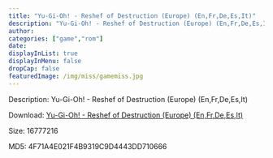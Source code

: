 ```yaml
---
title: "Yu-Gi-Oh! - Reshef of Destruction (Europe) (En,Fr,De,Es,It)"
description: "Yu-Gi-Oh! - Reshef of Destruction (Europe) (En,Fr,De,Es,It)"
author: 
categories: ["game","rom"]
date: 
displayInList: true
displayInMenu: false
dropCap: false
featuredImage: /img/miss/gamemiss.jpg
---
```


Description: Yu-Gi-Oh! - Reshef of Destruction (Europe) (En,Fr,De,Es,It)

Download: <a style="text-decoration:underline;" href="https://mega.nz/#!2bBwRaQJ!Ei7k8Q-0EBGZ6vTLDiNOQIGGLZ5QHXegX71M3n_ytnY" target = "_blank" rel = "nofollow" > Yu-Gi-Oh! - Reshef of Destruction (Europe) (En,Fr,De,Es,It)</a>

Size: 16777216

MD5: 4F71A4E021F4B9319C9D4443DD710666

